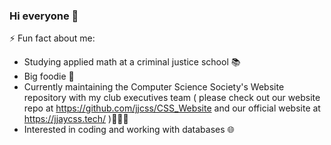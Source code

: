 ### Hi everyone 👋

<!--
**anniezhe/anniezhe** is a ✨ _special_ ✨ repository because its `README.md` (this file) appears on your GitHub profile.

Here are some ideas to get you started:

- 🔭 I’m currently working on ...
- 🌱 I’m currently learning ...
- 👯 I’m looking to collaborate on ...
- 🤔 I’m looking for help with ...
- 💬 Ask me about ...
- 📫 How to reach me: ...
- 😄 Pronouns: ...
- ⚡ Fun fact: ...
-->
⚡ Fun fact about me:
- Studying applied math at a criminal justice school 📚
- Big foodie 🍱
- Currently maintaining the Computer Science Society's Website repository with my club executives team ( please check out our website repo at https://github.com/jjcss/CSS_Website and our official website at https://jjaycss.tech/ )👩🏻‍💻
- Interested in coding and working with databases 🌐

